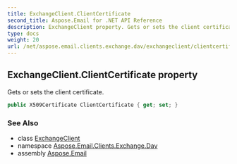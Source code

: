 ```yaml
---
title: ExchangeClient.ClientCertificate
second_title: Aspose.Email for .NET API Reference
description: ExchangeClient property. Gets or sets the client certificate
type: docs
weight: 20
url: /net/aspose.email.clients.exchange.dav/exchangeclient/clientcertificate/
---
```

## ExchangeClient.ClientCertificate property

Gets or sets the client certificate.

```csharp
public X509Certificate ClientCertificate { get; set; }
```

### See Also

* class [ExchangeClient](../)
* namespace [Aspose.Email.Clients.Exchange.Dav](../../exchangeclient/)
* assembly [Aspose.Email](../../../)


